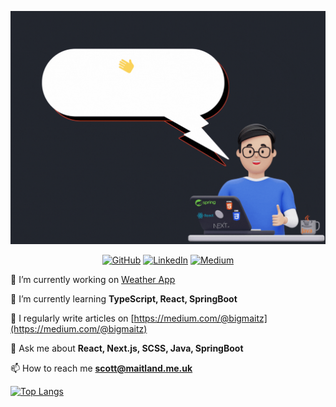 ![background](header.gif)

<p align="center">
    <a href="https://github.com/s-maitland" target="_blank"><img alt="GitHub" src="https://img.shields.io/badge/Github-%20-%20?style=plastic&logo=github&logoColor=white&label=S-Maitland&labelColor=black&color=black"></a>
    <a href="https://www.linkedin.com/in/s-maitland" target="_blank"><img alt="LinkedIn" src="https://img.shields.io/badge/LinkedIn-%20-%20?style=plastic&logo=LinkedIn&logoColor=white&label=S-Maitland&labelColor=blue&color=blue"></a>
    <a href="https://medium.com/@bigmaitz" target="_blank"><img alt="Medium" src="https://img.shields.io/badge/Medium-%20-%20?style=plastic&logo=medium&logoColor=white&label=@bigmaitz&labelColor=black&color=black"></a>
</p>

🔭 I’m currently working on [Weather App](https://github.com/S-Maitland/weather-app)

🌱 I’m currently learning **TypeScript, React, SpringBoot**

📝 I regularly write articles on [https://medium.com/@bigmaitz](https://medium.com/@bigmaitz)

💬 Ask me about **React, Next.js, SCSS, Java, SpringBoot**

📫 How to reach me **scott@maitland.me.uk**

[![Top Langs](https://github-readme-stats.vercel.app/api/top-langs/?username=s-maitland)](https://github.com/s-maitland/github-readme-stats)
